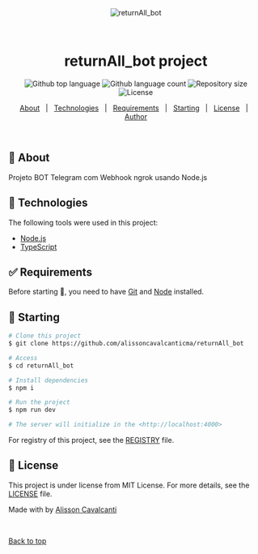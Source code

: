 <div align="center" id="top"> 
  <img src="./.github/app.gif" alt="returnAll_bot" />

  &#xa0;
</div>

<h1 align="center">returnAll_bot project</h1>

<p align="center">
  <img alt="Github top language" src="https://img.shields.io/github/languages/top/alissoncavalcanticma/returnAll_bot?color=56BEB8">

  <img alt="Github language count" src="https://img.shields.io/github/languages/count/alissoncavalcanticma/returnAll_bot?color=56BEB8">

  <img alt="Repository size" src="https://img.shields.io/github/repo-size/alissoncavalcanticma/returnAll_bot?color=56BEB8">

  <img alt="License" src="https://img.shields.io/github/license/alissoncavalcanticma/returnAll_bot?color=56BEB8">

</p>

<p align="center">
  <a href="#dart-about">About</a> &#xa0; | &#xa0; 
  <a href="#rocket-technologies">Technologies</a> &#xa0; | &#xa0;
  <a href="#white_check_mark-requirements">Requirements</a> &#xa0; | &#xa0;
  <a href="#checkered_flag-starting">Starting</a> &#xa0; | &#xa0;
  <a href="#memo-license">License</a> &#xa0; | &#xa0;
  <a href="https://github.com/alissoncavalcanticma" target="_blank">Author</a>
</p>

<br>

## :dart: About ##

Projeto BOT Telegram com Webhook ngrok usando Node.js

## :rocket: Technologies ##

The following tools were used in this project:

- [Node.js](https://nodejs.org/en/)
- [TypeScript](https://www.typescriptlang.org/)

## :white_check_mark: Requirements ##

Before starting :checkered_flag:, you need to have [Git](https://git-scm.com) and [Node](https://nodejs.org/en/) installed.

## :checkered_flag: Starting ##

```bash
# Clone this project
$ git clone https://github.com/alissoncavalcanticma/returnAll_bot

# Access
$ cd returnAll_bot

# Install dependencies
$ npm i

# Run the project
$ npm run dev

# The server will initialize in the <http://localhost:4000>
```
For registry of this project, see the [REGISTRY](registry.md) file.

## :memo: License ##

This project is under license from MIT License. For more details, see the [LICENSE](LICENSE.md) file.


Made with by <a href="https://github.com/alissoncavalcanticma" target="_blank">Alisson Cavalcanti</a>

&#xa0;

<a href="#top">Back to top</a>
